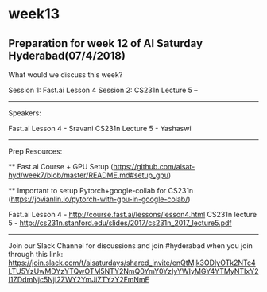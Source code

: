 # week13

Preparation for week 12 of AI Saturday Hyderabad(07/4/2018)
------
What would we discuss this week?

Session 1: Fast.ai Lesson 4
Session 2: CS231n Lecture 5 –

------

Speakers:

Fast.ai Lesson 4 - Sravani
CS231n Lecture 5 - Yashaswi

------

Prep Resources:

** Fast.ai Course + GPU Setup (https://github.com/aisat-hyd/week7/blob/master/README.md#setup_gpu)

** Important to setup Pytorch+google-collab for CS231n (https://jovianlin.io/pytorch-with-gpu-in-google-colab/)

Fast.ai Lesson 4 - http://course.fast.ai/lessons/lesson4.html
CS231n lecture 5 - http://cs231n.stanford.edu/slides/2017/cs231n_2017_lecture5.pdf

------

Join our Slack Channel for discussions and join #hyderabad when you join through this link: https://join.slack.com/t/aisaturdays/shared_invite/enQtMjk3ODIyOTk2NTc4LTU5YzUwMDYzYTQwOTM5NTY2NmQ0YmY0YzIyYWIyMGY4YTMyNTIxY2I1ZDdmNjc5NjI2ZWY2YmJiZTYzY2FmNmE
